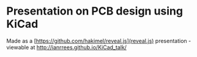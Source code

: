 # Presentation on PCB design using KiCad

Made as a [https://github.com/hakimel/reveal.js](reveal.js) presentation - viewable at http://ianrrees.github.io/KiCad_talk/
